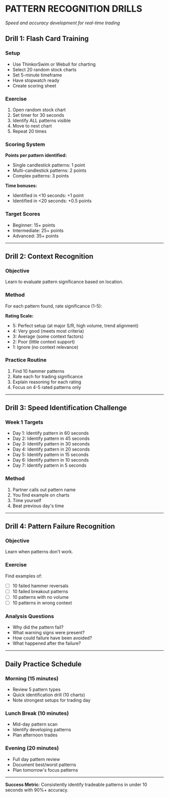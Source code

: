 <!-- 📁/📄 01_Education/Phase1_Foundation/Exercises/Pattern_Recognition_Drills.md -->

# PATTERN RECOGNITION DRILLS

*Speed and accuracy development for real-time trading*

## Drill 1: Flash Card Training

### Setup

- Use ThinkorSwim or Webull for charting
- Select 20 random stock charts
- Set 5-minute timeframe
- Have stopwatch ready
- Create scoring sheet

### Exercise

1. Open random stock chart
2. Set timer for 30 seconds
3. Identify ALL patterns visible
4. Move to next chart
5. Repeat 20 times

### Scoring System

**Points per pattern identified:**

- Single candlestick patterns: 1 point
- Multi-candlestick patterns: 2 points
- Complex patterns: 3 points

**Time bonuses:**

- Identified in <10 seconds: +1 point
- Identified in <20 seconds: +0.5 points

### Target Scores

- Beginner: 15+ points
- Intermediate: 25+ points
- Advanced: 35+ points

---

## Drill 2: Context Recognition

### Objective

Learn to evaluate pattern significance based on location.

### Method

For each pattern found, rate significance (1-5):

**Rating Scale:**

- 5: Perfect setup (at major S/R, high volume, trend alignment)
- 4: Very good (meets most criteria)
- 3: Average (some context factors)
- 2: Poor (little context support)
- 1: Ignore (no context relevance)

### Practice Routine

1. Find 10 hammer patterns
2. Rate each for trading significance
3. Explain reasoning for each rating
4. Focus on 4-5 rated patterns only

---

## Drill 3: Speed Identification Challenge

### Week 1 Targets

- Day 1: Identify pattern in 60 seconds
- Day 2: Identify pattern in 45 seconds
- Day 3: Identify pattern in 30 seconds
- Day 4: Identify pattern in 20 seconds
- Day 5: Identify pattern in 15 seconds
- Day 6: Identify pattern in 10 seconds
- Day 7: Identify pattern in 5 seconds

### Method

1. Partner calls out pattern name
2. You find example on charts
3. Time yourself
4. Beat previous day's time

---

## Drill 4: Pattern Failure Recognition

### Objective

Learn when patterns don't work.

### Exercise

Find examples of:

- [ ] 10 failed hammer reversals
- [ ] 10 failed breakout patterns
- [ ] 10 patterns with no volume
- [ ] 10 patterns in wrong context

### Analysis Questions

- Why did the pattern fail?
- What warning signs were present?
- How could failure have been avoided?
- What happened after the failure?

---

## Daily Practice Schedule

### Morning (15 minutes)

- Review 5 pattern types
- Quick identification drill (10 charts)
- Note strongest setups for trading day

### Lunch Break (10 minutes)

- Mid-day pattern scan
- Identify developing patterns
- Plan afternoon trades

### Evening (20 minutes)

- Full day pattern review
- Document best/worst patterns
- Plan tomorrow's focus patterns

---

**Success Metric**: Consistently identify tradeable patterns in under 10 seconds with 90%+ accuracy.
